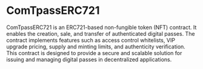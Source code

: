 # ComTpassERC721
ComTpassERC721 is an ERC721-based non-fungible token (NFT) contract. It enables the creation, sale, and transfer of authenticated digital passes. The contract implements features such as access control whitelists, VIP upgrade pricing, supply and minting limits, and authenticity verification. This contract is designed to provide a secure and scalable solution for issuing and managing digital passes in decentralized applications.
